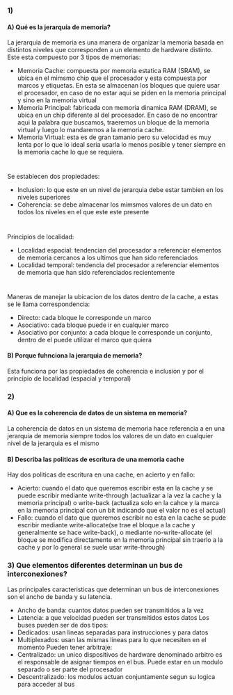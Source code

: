 ### 1)
#### A) Qué es la jerarquía de memoria?
La jerarquia de memoria es una manera de organizar la memoria basada en distintos niveles que corresponden a un elemento de hardware distinto. Este esta compuesto por 3 tipos de memorias:
- Memoria Cache: compuesta por memoria estatica RAM (SRAM), se ubica en el mimsmo chip que el procesador y esta compuesta por marcos y etiquetas. En esta se almacenan los bloques que quiere usar el procesador, en caso de no estar aqui se piden en la memoria principal y sino en la memoria virtual
- Memoria Principal: fabricada con memoria dinamica RAM (DRAM), se ubica en un chip diferente al del procesador. En caso de no encontrar aqui la palabra que buscamos, traeremos un bloque de la memoria virtual y luego lo mandaremos a la memoria cache.
- Memoria Virtual: esta es de gran tamanio pero su velocidad es muy lenta por lo que lo ideal seria usarla lo menos posible y tener siempre en la memoria cache lo que se requiera.
#
Se establecen dos propiedades:
- Inclusion: lo que este en un nivel de jerarquia debe estar tambien en los niveles superiores
- Coherencia: se debe almacenar los mimsmos valores de un dato en todos los niveles en el que este este presente
#
Principios de localidad:
- Localidad espacial: tendencian del procesador a referenciar elementos de memoria cercanos a los ultimos que han sido referenciados
- Localidad temporal: tendencia del procesador a referenciar elementos de memoria que han sido referenciados recientemente
#
Maneras de manejar la ubicacion de los datos dentro de la cache, a estas se le llama correspondencia:
- Directo: cada bloque le corresponde un marco
- Asociativo: cada bloque puede ir en cualquier marco
- Asociativo por conjunto: a cada bloque le corresponde un conjunto, dentro de el puede utilizar el marco que quiera
#### B) Porque fuhnciona la jerarquia de memoria?
Esta funciona por las propiedades de coherencia e inclusion y por el principio de localidad (espacial y temporal)

### 2)
#### A) Que es la coherencia de datos de un sistema en memoria?
La coherencia de datos en un sistema de memoria hace referencia a en una jerarquia de memoria siempre todos los valores de un dato en cualquier nivel de la jerarquia es el mismo

#### B) Describa las politicas de escritura de una memoria cache
Hay dos politicas de escritura en una cache, en acierto y en fallo:
- Acierto: cuando el dato que queremos escribir esta en la cache y se puede escribir mediante write-through (actualizar a la vez la cache y la memoria principal) o write-back (actualiza solo en la cahce y la marca en la memoria principal con un bit indicando que el valor no es el actual)
- Fallo: cuando el dato que queremos escribir no esta en la cache se pude escribir mediante write-allocate(se trae el bloque a la cache y generalmente se hace write-back), o mediante no-write-allocate (el bloque se modifica directamente en la memoria principal sin traerlo a la cache y por lo general se suele usar write-through)

### 3) Que elementos diferentes determinan un bus de interconexiones?
Las principales caracteristicas que determinan un bus de interconexiones son el ancho de banda y su latencia.
- Ancho de banda: cuantos datos pueden ser transmitidos a la vez
- Latencia: a que velocidad pueden ser transmitidos estos datos
Los buses pueden ser de dos tipos:
- Dedicados: usan lineas separadas para instrucciones y para datos 
- Multiplexados: usan las mismas lineas para lo que necesiten en el momento
Pueden tener arbitraje:
- Centralizado: un unico dispositivos de hardware denominado arbitro es el responsable de asignar tiempos en el bus. Puede estar en un modulo separado o ser parte del procesador
- Descentralizado: los modulos actuan conjuntamente segun su logica para acceder al bus 

